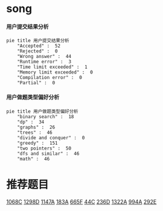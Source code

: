 # song

<!-- tabs:start -->



#### **用户提交结果分析**

```mermaid
pie title 用户提交结果分析
    "Accepted" :  52
    "Rejected" :  0
    "Wrong answer" :  44
    "Runtime error" :  3
    "Time limit exceeded" :  1
    "Memory limit exceeded" :  0
    "Compilation error" :  0
    "Partial" :  0
```

#### **用户做题类型偏好分析**

```mermaid
pie title 用户做题类型偏好分析
    "binary search" :  18
    "dp" :  34
    "graphs" :  26
    "trees" :  46
    "divide and conquer" :  0
    "greedy" :  151
    "two pointers" :  50
    "dfs and similar" :  46
    "math" :  46
```



<!-- tabs:end -->
# 推荐题目
[1068C](https://codeforces.com/contest/1068/problem/C)
[1298D](https://codeforces.com/contest/1298/problem/D)
[1147A](https://codeforces.com/contest/1147/problem/A)
[183A](https://codeforces.com/contest/183/problem/A)
[665F](https://codeforces.com/contest/665/problem/F)
[44C](https://codeforces.com/contest/44/problem/C)
[236D](https://codeforces.com/contest/236/problem/D)
[1322A](https://codeforces.com/contest/1322/problem/A)
[994A](https://codeforces.com/contest/994/problem/A)
[292E](https://codeforces.com/contest/292/problem/E)
